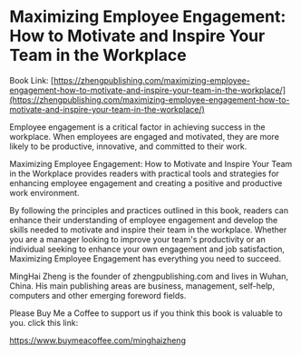 # Maximizing Employee Engagement: How to Motivate and Inspire Your Team in the Workplace

Book Link: [https://zhengpublishing.com/maximizing-employee-engagement-how-to-motivate-and-inspire-your-team-in-the-workplace/](https://zhengpublishing.com/maximizing-employee-engagement-how-to-motivate-and-inspire-your-team-in-the-workplace/)

Employee engagement is a critical factor in achieving success in the workplace. When employees are engaged and motivated, they are more likely to be productive, innovative, and committed to their work.

Maximizing Employee Engagement: How to Motivate and Inspire Your Team in the Workplace provides readers with practical tools and strategies for enhancing employee engagement and creating a positive and productive work environment.

By following the principles and practices outlined in this book, readers can enhance their understanding of employee engagement and develop the skills needed to motivate and inspire their team in the workplace. Whether you are a manager looking to improve your team's productivity or an individual seeking to enhance your own engagement and job satisfaction, Maximizing Employee Engagement has everything you need to succeed.

MingHai Zheng is the founder of zhengpublishing.com and lives in Wuhan, China. His main publishing areas are business, management, self-help, computers and other emerging foreword fields.

Please Buy Me a Coffee to support us if you think this book is valuable to you. click this link:

https://www.buymeacoffee.com/minghaizheng
